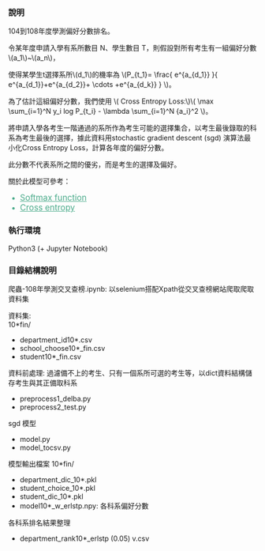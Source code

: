 ### 說明
104到108年度學測偏好分數排名。<br>
<p>令某年度申請入學有系所數目 N、學生數目 T，則假設對所有考生有一組偏好分數<span>\(a_1\)</span>~<span>\(a_n\)</span>，</p><p>使得某學生t選擇系所<span>\(d_1\)</span>的機率為 <span>\(P_{t_1}= \frac{ e^{a_{d_1}} }{ e^{a_{d_1}}+e^{a_{d_2}}+ \cdots +e^{a_{d_k}} }  \)</span>。</p>
		<p>為了估計這組偏好分數，我們使用 <span>\( Cross Entropy Loss:\)</span><span>\( \max \sum_{i=1}^N y_i log P_{t_i} - \lambda \sum_{i=1}^N {a_i}^2 \)</span>。</p>
<p> 將申請入學各考生一階通過的系所作為考生可能的選擇集合，以考生最後錄取的科系為考生最後的選擇，據此資料用stochastic gradient descent (sgd) 演算法最小化Cross Entropy Loss，計算各年度的偏好分數。</p>
<p>此分數不代表系所之間的優劣，而是考生的選擇及偏好。</p>
		<p id='abt_explain2'>關於此模型可參考：</p>
		<ul>
			<li style="color:#4dac8c">
				<a style="color:#4dac8c;font-size:1.2em" href="https://en.wikipedia.org/wiki/Softmax_function">Softmax function</a>
			</li>
			<li style="color:#4dac8c">
				<a style="color:#4dac8c;font-size:1.2em" href="https://en.wikipedia.org/wiki/Cross_entropy">Cross entropy</a>
			</li>
		</ul>

### 執行環境
Python3 (+ Jupyter Notebook)

### 目錄結構說明
爬蟲-108年學測交叉查榜.ipynb: 以selenium搭配Xpath從交叉查榜網站爬取爬取資料集
             
資料集:          
10\*fin/
* department_id10\*.csv
* school_choose10\*_fin.csv
* student10\*_fin.csv

資料前處理: 過濾備不上的考生、只有一個系所可選的考生等，以dict資料結構儲存考生與其正備取科系
* preprocess1_delba.py
* preprocess2_test.py

sgd 模型
* model.py
* model_tocsv.py

模型輸出檔案
10\*fin/
* department_dic_10\*.pkl
* student_choice_10\*.pkl
* student_dic_10\*.pkl
* model10\*_w_erlstp.npy: 各科系偏好分數

各科系排名結果整理
* department_rank10\*_erlstp (0.05) v.csv